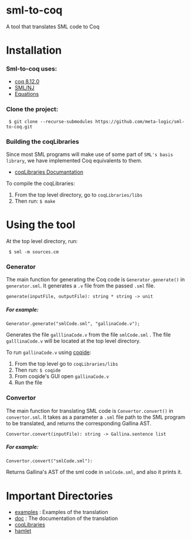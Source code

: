 # sml-to-coq
A tool that translates SML code to Coq

# Installation
### Sml-to-coq uses:
- [coq 8.12.0](https://coq.inria.fr/download)
- [SML/NJ](https://www.smlnj.org/)
- [Equations](https://github.com/mattam82/Coq-Equations)

### Clone the project:
```
 $ git clone --recurse-submodules https://github.com/meta-logic/sml-to-coq.git
```
### Building the coqLibraries
Since most SML programs will make use of some part of `SML's basis library`, we have implemented Coq equivalents to them.
- [coqLibraries Documantation](https://github.com/meta-logic/sml-to-coq/tree/sml-to-coq-with-hamlet/coqLibraries/doc)

To compile the coqLibraries:
1. From the top level directory, go to `coqLibraries/libs` 
2. Then run: ``` $ make ```

# Using the tool
At the top level directory, run:
```
 $ sml -m sources.cm
```

### Generator
The main function for generating the Coq code is `Generator.generate()` in `generator.sml`. It generates a `.v` file from the passed `.sml` file.
``` 
generate(inputFile, outputFile): string * string -> unit
```


##### For example:
```
Generator.generate("smlCode.sml", "gallinaCode.v"); 
```
Generates the file `galllinaCode.v` from the file `smlCode.sml` . The file  `galllinaCode.v` will be located at the top level directory.

To run `gallinaCode.v` using [coqide](https://coq.inria.fr/download):
1. From the top level go to `coqLibraries/libs`
2. Then run: ``` $ coqide ```
3. From coqide's GUI open `gallinaCode.v`
4. Run the file

### Convertor
The main function for translating SML code is `Convertor.convert()` in `convertor.sml`. It takes as a parameter a `.sml` file path to the SML program to be translated, and returns the corresponding Gallina AST. 
```
Convertor.convert(inputFile): string -> Gallina.sentence list
```

##### For example:

```
Convertor.convert("smlCode.sml"): 
```
Returns Gallina's AST of the sml code in `smlCode.sml`, and also it prints it.


# Important Directories
- [examples](https://github.com/meta-logic/sml-to-coq/tree/sml-to-coq-with-hamlet/examples) : Examples of the translation
- [doc](https://github.com/meta-logic/sml-to-coq/tree/sml-to-coq-with-hamlet/doc) : The documentation of the translation
- [coqLibraries](https://github.com/meta-logic/sml-to-coq/tree/sml-to-coq-with-hamlet/coqLibraries)
- [hamlet](https://github.com/meta-logic/hamlet/tree/836f39ac50121640720be4f642fe2adcfbdac686)
